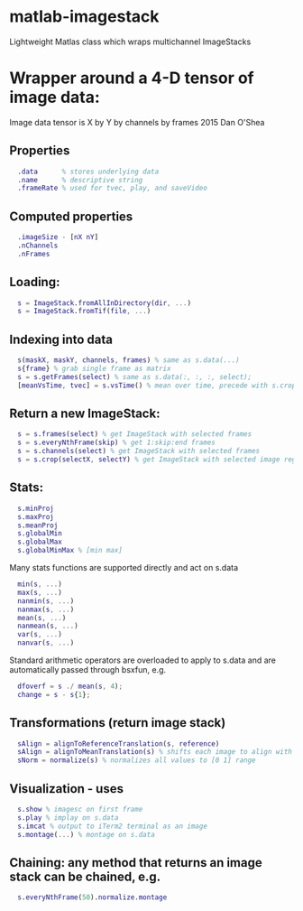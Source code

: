 # matlab-imagestack
Lightweight Matlas class which wraps multichannel ImageStacks

# Wrapper around a 4-D tensor of image data:

Image data tensor is X by Y by channels by frames
2015 Dan O'Shea

## Properties

```matlab
  .data      % stores underlying data
  .name      % descriptive string
  .frameRate % used for tvec, play, and saveVideo
```

## Computed properties
```matlab
  .imageSize - [nX nY]
  .nChannels
  .nFrames
```

## Loading:
```matlab
  s = ImageStack.fromAllInDirectory(dir, ...)
  s = ImageStack.fromTif(file, ...)
```

## Indexing into data
```matlab
  s(maskX, maskY, channels, frames) % same as s.data(...)
  s{frame} % grab single frame as matrix
  s = s.getFrames(select) % same as s.data(:, :, :, select);
  [meanVsTime, tvec] = s.vsTime() % mean over time, precede with s.crop
```

## Return a new ImageStack:
```matlab
  s = s.frames(select) % get ImageStack with selected frames
  s = s.everyNthFrame(skip) % get 1:skip:end frames
  s = s.channels(select) % get ImageStack with selected frames
  s = s.crop(selectX, selectY) % get ImageStack with selected image region
```

## Stats:
```matlab
  s.minProj
  s.maxProj
  s.meanProj
  s.globalMin
  s.globalMax
  s.globalMinMax % [min max]
```

Many stats functions are supported directly and act on s.data
```matlab
  min(s, ...)
  max(s, ...)
  nanmin(s, ...)
  nanmax(s, ...)
  mean(s, ...)
  nanmean(s, ...)
  var(s, ...)
  nanvar(s, ...)
```

Standard arithmetic operators are overloaded to apply to s.data and are
automatically passed through bsxfun, e.g.
```matlab
  dfoverf = s ./ mean(s, 4);
  change = s - s{1};
```

## Transformations (return image stack)
```matlab
  sAlign = alignToReferenceTranslation(s, reference)
  sAlign = alignToMeanTranslation(s) % shifts each image to align with s.meanProj
  sNorm = normalize(s) % normalizes all values to [0 1] range
```

## Visualization - uses 
```matlab
  s.show % imagesc on first frame
  s.play % implay on s.data
  s.imcat % output to iTerm2 terminal as an image
  s.montage(...) % montage on s.data
```

## Chaining: any method that returns an image stack can be chained, e.g.
```matlab
  s.everyNthFrame(50).normalize.montage
```
